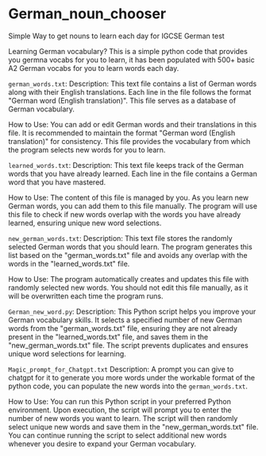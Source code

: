 # German_noun_chooser
Simple Way to get nouns to learn each day for IGCSE German test

Learning German vocabulary?
This is a simple python code that provides you germna vocabs for you to learn, it has been populated with 500+ basic A2 German vocabs for you to learn words each day. 

`german_words.txt`:
Description: This text file contains a list of German words along with their English translations. Each line in the file follows the format "German word (English translation)". This file serves as a database of German vocabulary.

How to Use: You can add or edit German words and their translations in this file. It is recommended to maintain the format "German word (English translation)" for consistency. This file provides the vocabulary from which the program selects new words for you to learn.

`learned_words.txt`:
Description: This text file keeps track of the German words that you have already learned. Each line in the file contains a German word that you have mastered.

How to Use: The content of this file is managed by you. As you learn new German words, you can add them to this file manually. The program will use this file to check if new words overlap with the words you have already learned, ensuring unique new word selections.

`new_german_words.txt`:
Description: This text file stores the randomly selected German words that you should learn. The program generates this list based on the "german_words.txt" file and avoids any overlap with the words in the "learned_words.txt" file.

How to Use: The program automatically creates and updates this file with randomly selected new words. You should not edit this file manually, as it will be overwritten each time the program runs.

`German_new_word.py`:
Description: This Python script helps you improve your German vocabulary skills. It selects a specified number of new German words from the "german_words.txt" file, ensuring they are not already present in the "learned_words.txt" file, and saves them in the "new_german_words.txt" file. The script prevents duplicates and ensures unique word selections for learning.

`Magic_prompt_for_Chatgpt.txt`
Description: A prompt you can give to chatgpt for it to generate you more words under the workable format of the python code, you can populate the new words into the `german_words.txt`.

How to Use: You can run this Python script in your preferred Python environment. Upon execution, the script will prompt you to enter the number of new words you want to learn. The script will then randomly select unique new words and save them in the "new_german_words.txt" file. You can continue running the script to select additional new words whenever you desire to expand your German vocabulary.

